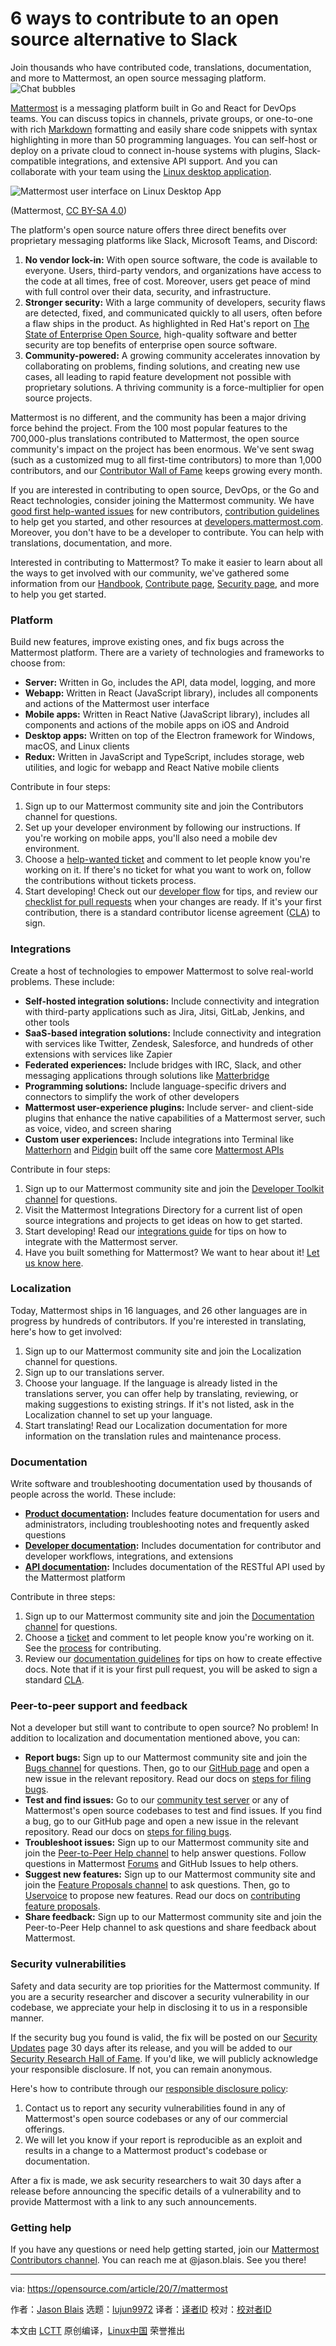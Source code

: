 [#]: collector: (lujun9972)
[#]: translator: ( )
[#]: reviewer: ( )
[#]: publisher: ( )
[#]: url: ( )
[#]: subject: (6 ways to contribute to an open source alternative to Slack)
[#]: via: (https://opensource.com/article/20/7/mattermost)
[#]: author: (Jason Blais https://opensource.com/users/jasonblais)

6 ways to contribute to an open source alternative to Slack
======
Join thousands who have contributed code, translations, documentation,
and more to Mattermost, an open source messaging platform.
![Chat bubbles][1]

[Mattermost][2] is a messaging platform built in Go and React for DevOps teams. You can discuss topics in channels, private groups, or one-to-one with rich [Markdown][3] formatting and easily share code snippets with syntax highlighting in more than 50 programming languages. You can self-host or deploy on a private cloud to connect in-house systems with plugins, Slack-compatible integrations, and extensive API support. And you can collaborate with your team using the [Linux desktop application][4].

![Mattermost user interface on Linux Desktop App][5]

(Mattermost, [CC BY-SA 4.0][6])

The platform's open source nature offers three direct benefits over proprietary messaging platforms like Slack, Microsoft Teams, and Discord:

  1. **No vendor lock-in:** With open source software, the code is available to everyone. Users, third-party vendors, and organizations have access to the code at all times, free of cost. Moreover, users get peace of mind with full control over their data, security, and infrastructure.
  2. **Stronger security:** With a large community of developers, security flaws are detected, fixed, and communicated quickly to all users, often before a flaw ships in the product. As highlighted in Red Hat's report on [The State of Enterprise Open Source][7], high-quality software and better security are top benefits of enterprise open source software.
  3. **Community-powered:** A growing community accelerates innovation by collaborating on problems, finding solutions, and creating new use cases, all leading to rapid feature development not possible with proprietary solutions. A thriving community is a force-multiplier for open source projects.



Mattermost is no different, and the community has been a major driving force behind the project. From the 100 most popular features to the 700,000-plus translations contributed to Mattermost, the open source community's impact on the project has been enormous. We've sent swag (such as a customized mug to all first-time contributors) to more than 1,000 contributors, and our [Contributor Wall of Fame][8] keeps growing every month.

If you are interested in contributing to open source, DevOps, or the Go and React technologies, consider joining the Mattermost community. We have [good first help-wanted issues][9] for new contributors, [contribution guidelines][10] to help get you started, and other resources at [developers.mattermost.com][11]. Moreover, you don't have to be a developer to contribute. You can help with translations, documentation, and more.

Interested in contributing to Mattermost? To make it easier to learn about all the ways to get involved with our community, we've gathered some information from our [Handbook][12], [Contribute page][13], [Security page][14], and more to help you get started.

### Platform

Build new features, improve existing ones, and fix bugs across the Mattermost platform. There are a variety of technologies and frameworks to choose from:

  * **Server:** Written in Go, includes the API, data model, logging, and more
  * **Webapp:** Written in React (JavaScript library), includes all components and actions of the Mattermost user interface 
  * **Mobile apps:** Written in React Native (JavaScript library), includes all components and actions of the mobile apps on iOS and Android
  * **Desktop apps:** Written on top of the Electron framework for Windows, macOS, and Linux clients
  * **Redux:** Written in JavaScript and TypeScript, includes storage, web utilities, and logic for webapp and React Native mobile clients



Contribute in four steps:

  1. Sign up to our Mattermost community site and join the Contributors channel for questions.
  2. Set up your developer environment by following our instructions. If you're working on mobile apps, you'll also need a mobile dev environment.
  3. Choose a [help-wanted ticket][15] and comment to let people know you're working on it. If there's no ticket for what you want to work on, follow the contributions without tickets process.
  4. Start developing! Check out our [developer flow][16] for tips, and review our [checklist for pull requests][17] when your changes are ready. If it's your first contribution, there is a standard contributor license agreement ([CLA][18]) to sign.



### Integrations

Create a host of technologies to empower Mattermost to solve real-world problems. These include:

  * **Self-hosted integration solutions:** Include connectivity and integration with third-party applications such as Jira, Jitsi, GitLab, Jenkins, and other tools
  * **SaaS-based integration solutions:** Include connectivity and integration with services like Twitter, Zendesk, Salesforce, and hundreds of other extensions with services like Zapier
  * **Federated experiences:** Include bridges with IRC, Slack, and other messaging applications through solutions like [Matterbridge][19]
  * **Programming solutions:** Include language-specific drivers and connectors to simplify the work of other developers
  * **Mattermost user-experience plugins:** Include server- and client-side plugins that enhance the native capabilities of a Mattermost server, such as voice, video, and screen sharing
  * **Custom user experiences:** Include integrations into Terminal like [Matterhorn][20] and [Pidgin][21] built off the same core [Mattermost APIs][22]



Contribute in four steps:

  1. Sign up to our Mattermost community site and join the [Developer Toolkit channel][23] for questions.
  2. Visit the Mattermost Integrations Directory for a current list of open source integrations and projects to get ideas on how to get started.
  3. Start developing! Read our [integrations guide][24] for tips on how to integrate with the Mattermost server.
  4. Have you built something for Mattermost? We want to hear about it! [Let us know here][25].



### Localization

Today, Mattermost ships in 16 languages, and 26 other languages are in progress by hundreds of contributors. If you're interested in translating, here's how to get involved:

  1. Sign up to our Mattermost community site and join the Localization channel for questions.
  2. Sign up to our translations server.
  3. Choose your language. If the language is already listed in the translations server, you can offer help by translating, reviewing, or making suggestions to existing strings. If it's not listed, ask in the Localization channel to set up your language.
  4. Start translating! Read our Localization documentation for more information on the translation rules and maintenance process.



### Documentation

Write software and troubleshooting documentation used by thousands of people across the world. These include:

  * **[Product documentation][26]:** Includes feature documentation for users and administrators, including troubleshooting notes and frequently asked questions
  * **[Developer documentation][11]:** Includes documentation for contributor and developer workflows, integrations, and extensions
  * **[API documentation][22]:** Includes documentation of the RESTful API used by the Mattermost platform



Contribute in three steps:

  1. Sign up to our Mattermost community site and join the [Documentation channel][27] for questions.
  2. Choose a [ticket][15] and comment to let people know you're working on it. See the [process][28] for contributing.
  3. Review our [documentation guidelines][29] for tips on how to create effective docs. Note that if it is your first pull request, you will be asked to sign a standard [CLA][18].



### Peer-to-peer support and feedback

Not a developer but still want to contribute to open source? No problem! In addition to localization and documentation mentioned above, you can:

  * **Report bugs:** Sign up to our Mattermost community site and join the [Bugs channel][30] for questions. Then, go to our [GitHub page][2] and open a new issue in the relevant repository. Read our docs on [steps for filing bugs][31].
  * **Test and find issues:** Go to our [community test server][32] or any of Mattermost's open source codebases to test and find issues. If you find a bug, go to our GitHub page and open a new issue in the relevant repository. Read our docs on [steps for filing bugs][31].
  * **Troubleshoot issues:** Sign up to our Mattermost community site and join the [Peer-to-Peer Help channel][33] to help answer questions. Follow questions in Mattermost [Forums][34] and GitHub Issues to help others.
  * **Suggest new features:** Sign up to our Mattermost community site and join the [Feature Proposals channel][35] to ask questions. Then, go to [Uservoice][36] to propose new features. Read our docs on [contributing feature proposals][37].
  * **Share feedback:** Sign up to our Mattermost community site and join the Peer-to-Peer Help channel to ask questions and share feedback about Mattermost.



### Security vulnerabilities

Safety and data security are top priorities for the Mattermost community. If you are a security researcher and discover a security vulnerability in our codebase, we appreciate your help in disclosing it to us in a responsible manner.

If the security bug you found is valid, the fix will be posted on our [Security Updates][38] page 30 days after its release, and you will be added to our [Security Research Hall of Fame][14]. If you'd like, we will publicly acknowledge your responsible disclosure. If not, you can remain anonymous.

Here's how to contribute through our [responsible disclosure policy][14]:

  1. Contact us to report any security vulnerabilities found in any of Mattermost's open source codebases or any of our commercial offerings.
  2. We will let you know if your report is reproducible as an exploit and results in a change to a Mattermost product's codebase or documentation.



After a fix is made, we ask security researchers to wait 30 days after a release before announcing the specific details of a vulnerability and to provide Mattermost with a link to any such announcements.

### Getting help

If you have any questions or need help getting started, join our [Mattermost Contributors channel][39]. You can reach me at @jason.blais. See you there!

--------------------------------------------------------------------------------

via: https://opensource.com/article/20/7/mattermost

作者：[Jason Blais][a]
选题：[lujun9972][b]
译者：[译者ID](https://github.com/译者ID)
校对：[校对者ID](https://github.com/校对者ID)

本文由 [LCTT](https://github.com/LCTT/TranslateProject) 原创编译，[Linux中国](https://linux.cn/) 荣誉推出

[a]: https://opensource.com/users/jasonblais
[b]: https://github.com/lujun9972
[1]: https://opensource.com/sites/default/files/styles/image-full-size/public/lead-images/talk_chat_communication_team.png?itok=CYfZ_gE7 (Chat bubbles)
[2]: https://github.com/mattermost
[3]: https://opensource.com/downloads/cheat-sheet-markdown
[4]: https://mattermost.com/download/#mattermostApps
[5]: https://opensource.com/sites/default/files/uploads/mattermostui.png (Mattermost user interface on Linux Desktop App)
[6]: https://creativecommons.org/licenses/by-sa/4.0/
[7]: https://www.redhat.com/en/enterprise-open-source-report/2020
[8]: https://developers.mattermost.com/contribute/team_contributions/
[9]: https://github.com/mattermost/mattermost-server/issues?q=label%3A%22Help+Wanted%22+label%3A%22Good+First+Issue%22+label%3A%22Up+For+Grabs%22+is%3Aopen+is%3Aissue+
[10]: https://developers.mattermost.com/contribute/getting-started/
[11]: https://developers.mattermost.com/
[12]: https://handbook.mattermost.com/contributors/contributors/community
[13]: https://mattermost.com/contribute/
[14]: https://mattermost.com/security-vulnerability-report/
[15]: https://github.com/mattermost/mattermost-server/issues?q=is%3Aissue+is%3Aopen+label%3A%22Up+For+Grabs%22
[16]: https://developers.mattermost.com/contribute/server/developer-workflow/
[17]: https://developers.mattermost.com/contribute/getting-started/contribution-checklist/
[18]: https://www.mattermost.org/mattermost-contributor-agreement/
[19]: https://github.com/42wim/matterbridge
[20]: https://github.com/matterhorn-chat/matterhorn
[21]: https://github.com/EionRobb/purple-mattermost/
[22]: https://api.mattermost.com/
[23]: https://community.mattermost.com/core/channels/developer-toolkit
[24]: https://developers.mattermost.com/integrate/getting-started/
[25]: https://www.mattermost.org/share-your-mattermost-projects/
[26]: http://docs.mattermost.com/
[27]: https://community.mattermost.com/core/channels/documentation
[28]: https://github.com/mattermost/docs#contributing
[29]: https://handbook.mattermost.com/operations/operations/publishing/publishing-guidelines/voice-tone-and-writing-style-guidelines
[30]: https://community.mattermost.com/core/channels/bugs
[31]: https://www.mattermost.org/filing-issues/
[32]: https://rc.test.mattermost.com/
[33]: https://community.mattermost.com/core/channels/peer-to-peer-help
[34]: https://forum.mattermost.org/
[35]: https://community.mattermost.com/core/channels/feature-ideas
[36]: https://mattermost.uservoice.com/forums/306457-general
[37]: https://www.mattermost.org/feature-ideas/
[38]: https://mattermost.com/security-updates/
[39]: https://community-release.mattermost.com/core/channels/tickets
